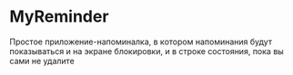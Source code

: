 # MyReminder
Простое приложение-напоминалка, в котором напоминания будут показываться и на экране блокировки, и в строке состояния, пока вы сами не удалите 
